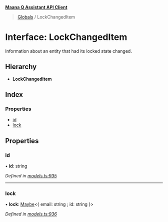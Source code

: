 **[Maana Q Assistant API Client](../README.md)**

> [Globals](../README.md) / LockChangedItem

# Interface: LockChangedItem

Information about an entity that had its locked state changed.

## Hierarchy

* **LockChangedItem**

## Index

### Properties

* [id](lockchangeditem.md#id)
* [lock](lockchangeditem.md#lock)

## Properties

### id

•  **id**: string

*Defined in [models.ts:935](https://github.com/maana-io/q-assistant-client/blob/develop/src/models.ts#L935)*

___

### lock

•  **lock**: [Maybe](../README.md#maybe)\<{ email: string ; id: string  }>

*Defined in [models.ts:936](https://github.com/maana-io/q-assistant-client/blob/develop/src/models.ts#L936)*
